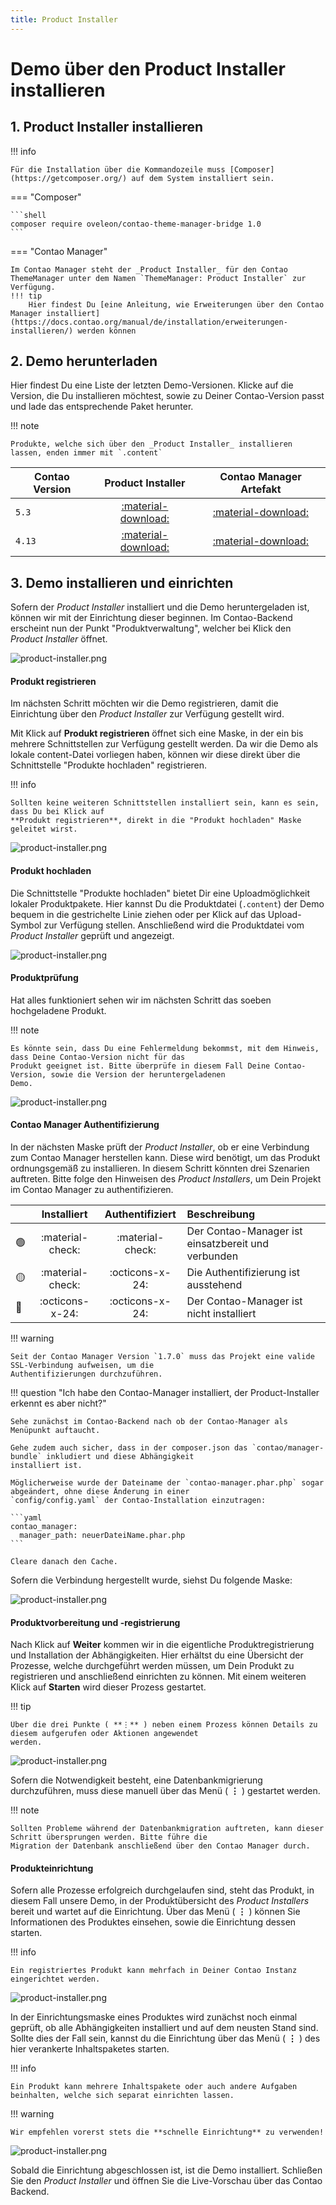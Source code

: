 ```yaml
---
title: Product Installer
---
```


# Demo über den Product Installer installieren

## 1. Product Installer installieren

!!! info

    Für die Installation über die Kommandozeile muss [Composer](https://getcomposer.org/) auf dem System installiert sein.

=== "Composer"

    ```shell
    composer require oveleon/contao-theme-manager-bridge 1.0
    ```

=== "Contao Manager"

    Im Contao Manager steht der _Product Installer_ für den Contao ThemeManager unter dem Namen `ThemeManager: Product Installer` zur Verfügung.
    !!! tip
        Hier findest Du [eine Anleitung, wie Erweiterungen über den Contao Manager installiert](https://docs.contao.org/manual/de/installation/erweiterungen-installieren/) werden können

## 2. Demo herunterladen

Hier findest Du eine Liste der letzten Demo-Versionen. Klicke auf die Version, die Du installieren möchtest, sowie zu
Deiner Contao-Version passt und lade das entsprechende Paket herunter.

!!! note

    Produkte, welche sich über den _Product Installer_ installieren lassen, enden immer mit `.content`

| Contao Version |                                                 Product Installer                                                 |                                       Contao Manager Artefakt                                       |
|----------------|:-----------------------------------------------------------------------------------------------------------------:|:---------------------------------------------------------------------------------------------------:|
| `5.3`          | [:material-download:](https://www.contao-thememanager.com/files/demo/contao-thememanager-demo-5.3-1.0.0.content)  | [:material-download:](https://github.com/contao-thememanager/demo/blob/5.3/docs/demo/ctm-demo.zip)  |
| `4.13`         | [:material-download:](https://www.contao-thememanager.com/files/demo/contao-thememanager-demo-4.13-1.0.0.content) | [:material-download:](https://github.com/contao-thememanager/demo/blob/4.13/docs/demo/ctm-demo.zip) |

## 3. Demo installieren und einrichten

Sofern der _Product Installer_ installiert und die Demo heruntergeladen ist, können wir mit der Einrichtung dieser
beginnen. Im Contao-Backend erscheint nun der Punkt "Produktverwaltung", welcher bei Klick den _Product Installer_
öffnet.

![product-installer.png](../../../assets/product-installer/product-installer.png)

#### Produkt registrieren

Im nächsten Schritt möchten wir die Demo registrieren, damit die Einrichtung über den _Product Installer_ zur Verfügung
gestellt wird.

Mit Klick auf **Produkt registrieren** öffnet sich eine Maske, in der ein bis mehrere Schnittstellen zur Verfügung
gestellt werden. Da wir die Demo als lokale content-Datei vorliegen haben, können wir diese direkt über die
Schnittstelle "Produkte hochladen" registrieren.

!!! info

    Sollten keine weiteren Schnittstellen installiert sein, kann es sein, dass Du bei Klick auf
    **Produkt registrieren**, direkt in die "Produkt hochladen" Maske geleitet wirst.

![product-installer.png](../../../assets/product-installer/product-upload.png)

#### Produkt hochladen

Die Schnittstelle "Produkte hochladen" bietet Dir eine Uploadmöglichkeit lokaler Produktpakete. Hier kannst Du die
Produktdatei (`.content`) der Demo bequem in die gestrichelte Linie ziehen oder per Klick auf das Upload-Symbol zur
Verfügung stellen.
Anschließend wird die Produktdatei vom _Product Installer_ geprüft und angezeigt.

![product-installer.png](../../../assets/product-installer/product-uploader.png)

#### Produktprüfung

Hat alles funktioniert sehen wir im nächsten Schritt das soeben hochgeladene Produkt.

!!! note

    Es könnte sein, dass Du eine Fehlermeldung bekommst, mit dem Hinweis, dass Deine Contao-Version nicht für das
    Produkt geeignet ist. Bitte überprüfe in diesem Fall Deine Contao-Version, sowie die Version der heruntergeladenen
    Demo.

![product-installer.png](../../../assets/product-installer/product-preview.png)

#### Contao Manager Authentifizierung

In der nächsten Maske prüft der _Product Installer_, ob er eine Verbindung zum Contao Manager herstellen kann. Diese
wird benötigt, um das Produkt ordnungsgemäß zu installieren.
In diesem Schritt könnten drei Szenarien auftreten. Bitte folge den Hinweisen des _Product Installers_, um Dein Projekt
im Contao Manager zu authentifizieren.

|    |   Installiert    | Authentifiziert  | Beschreibung                                       |
|----|:----------------:|:----------------:|:---------------------------------------------------|
| 🟢 | :material-check: | :material-check: | Der Contao-Manager ist einsatzbereit und verbunden |
| 🟡 | :material-check: | :octicons-x-24:  | Die Authentifizierung ist ausstehend               |
| 🔴 | :octicons-x-24:  | :octicons-x-24:  | Der Contao-Manager ist nicht installiert           |

!!! warning

    Seit der Contao Manager Version `1.7.0` muss das Projekt eine valide SSL-Verbindung aufweisen, um die
    Authentifizierungen durchzuführen.

!!! question "Ich habe den Contao-Manager installiert, der Product-Installer erkennt es aber nicht?"

    Sehe zunächst im Contao-Backend nach ob der Contao-Manager als Menüpunkt auftaucht.

    Gehe zudem auch sicher, dass in der composer.json das `contao/manager-bundle` inkludiert und diese Abhängigkeit
    installiert ist.

    Möglicherweise wurde der Dateiname der `contao-manager.phar.php` sogar abgeändert, ohne diese Änderung in einer
    `config/config.yaml` der Contao-Installation einzutragen:

    ```yaml
    contao_manager:
      manager_path: neuerDateiName.phar.php
    ```
    
    Cleare danach den Cache.

Sofern die Verbindung hergestellt wurde, siehst Du folgende Maske:

![product-installer.png](../../../assets/product-installer/product-manager.png)

#### Produktvorbereitung und -registrierung

Nach Klick auf **Weiter** kommen wir in die eigentliche Produktregistrierung und Installation der Abhängigkeiten. Hier
erhältst du eine Übersicht der Prozesse, welche durchgeführt werden müssen, um Dein Produkt zu registrieren und
anschließend einrichten zu können.
Mit einem weiteren Klick auf **Starten** wird dieser Prozess gestartet.

!!! tip

    Über die drei Punkte ( **⋮** ) neben einem Prozess können Details zu diesem aufgerufen oder Aktionen angewendet
    werden.

![product-installer.png](../../../assets/product-installer/product-process-console.png)

Sofern die Notwendigkeit besteht, eine Datenbankmigrierung durchzuführen, muss diese manuell über das Menü ( **⋮** )
gestartet werden.

!!! note

    Sollten Probleme während der Datenbankmigration auftreten, kann dieser Schritt übersprungen werden. Bitte führe die
    Migration der Datenbank anschließend über den Contao Manager durch.

#### Produkteinrichtung

Sofern alle Prozesse erfolgreich durchgelaufen sind, steht das Produkt, in diesem Fall unsere Demo, in der
Produktübersicht des _Product Installers_ bereit und wartet auf die Einrichtung.
Über das Menü ( **⋮** ) können Sie Informationen des Produktes einsehen, sowie die Einrichtung dessen starten.

!!! info

    Ein registriertes Produkt kann mehrfach in Deiner Contao Instanz eingerichtet werden.

![product-installer.png](../../../assets/product-installer/product-products.png)

In der Einrichtungsmaske eines Produktes wird zunächst noch einmal geprüft, ob alle Abhängigkeiten installiert und auf
dem neusten Stand sind. Sollte dies der Fall sein, kannst du die Einrichtung über das Menü ( **⋮** ) des hier verankerte
Inhaltspaketes starten.

!!! info

    Ein Produkt kann mehrere Inhaltspakete oder auch andere Aufgaben beinhalten, welche sich separat einrichten lassen.

!!! warning

    Wir empfehlen vorerst stets die **schnelle Einrichtung** zu verwenden!

![product-installer.png](../../../assets/product-installer/product-setup.png)

Sobald die Einrichtung abgeschlossen ist, ist die Demo installiert. Schließen Sie den _Product Installer_ und öffnen Sie
die Live-Vorschau über das Contao Backend.
